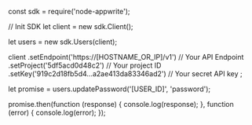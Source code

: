 const sdk = require('node-appwrite');

// Init SDK
let client = new sdk.Client();

let users = new sdk.Users(client);

client
    .setEndpoint('https://[HOSTNAME_OR_IP]/v1') // Your API Endpoint
    .setProject('5df5acd0d48c2') // Your project ID
    .setKey('919c2d18fb5d4...a2ae413da83346ad2') // Your secret API key
;

let promise = users.updatePassword('[USER_ID]', 'password');

promise.then(function (response) {
    console.log(response);
}, function (error) {
    console.log(error);
});